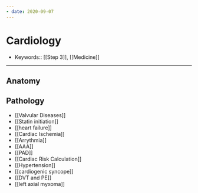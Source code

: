 ```yaml
---
- date: 2020-09-07
---
```


# Cardiology

- Keywords:: [[Step 3]], [[Medicine]]
---

## Anatomy

## Pathology

- [[Valvular Diseases]]
- [[Statin initiation]]
- [[heart failure]]
- [[Cardiac Ischemia]]
- [[Arrythmia]]
- [[AAA]]
- [[PAD]]
- [[Cardiac Risk Calculation]]
- [[Hypertension]]
- [[cardiogenic syncope]]
- [[DVT and PE]]
- [[left axial myxoma]]

